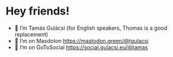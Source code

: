 # Hey friends!

- 🔭 I’m Tamás Gulácsi (for English speakers, Thomas is a good replacement)
- 🤔 I’m on Masdoton <a rel="me" href="https://mastodon.green/@tgulacsi">https://mastodon.green/@tgulacsi</a>
- 🤔 I’m on GoToSocial <a rel="me" href="https://social.gulacsi.eu/@tamas">https://social.gulacsi.eu/@tamas</a>
